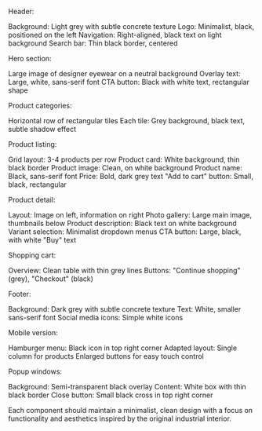 Header:

Background: Light grey with subtle concrete texture
Logo: Minimalist, black, positioned on the left
Navigation: Right-aligned, black text on light background
Search bar: Thin black border, centered

Hero section:

Large image of designer eyewear on a neutral background
Overlay text: Large, white, sans-serif font
CTA button: Black with white text, rectangular shape

Product categories:

Horizontal row of rectangular tiles
Each tile: Grey background, black text, subtle shadow effect

Product listing:

Grid layout: 3-4 products per row
Product card: White background, thin black border
Product image: Clean, on white background
Product name: Black, sans-serif font
Price: Bold, dark grey text
"Add to cart" button: Small, black, rectangular

Product detail:

Layout: Image on left, information on right
Photo gallery: Large main image, thumbnails below
Product description: Black text on white background
Variant selection: Minimalist dropdown menus
CTA button: Large, black, with white "Buy" text

Shopping cart:

Overview: Clean table with thin grey lines
Buttons: "Continue shopping" (grey), "Checkout" (black)

Footer:

Background: Dark grey with subtle concrete texture
Text: White, smaller sans-serif font
Social media icons: Simple white icons

Mobile version:

Hamburger menu: Black icon in top right corner
Adapted layout: Single column for products
Enlarged buttons for easy touch control

Popup windows:

Background: Semi-transparent black overlay
Content: White box with thin black border
Close button: Small black cross in top right corner

Each component should maintain a minimalist, clean design with a focus on functionality and aesthetics inspired by the original industrial interior.
